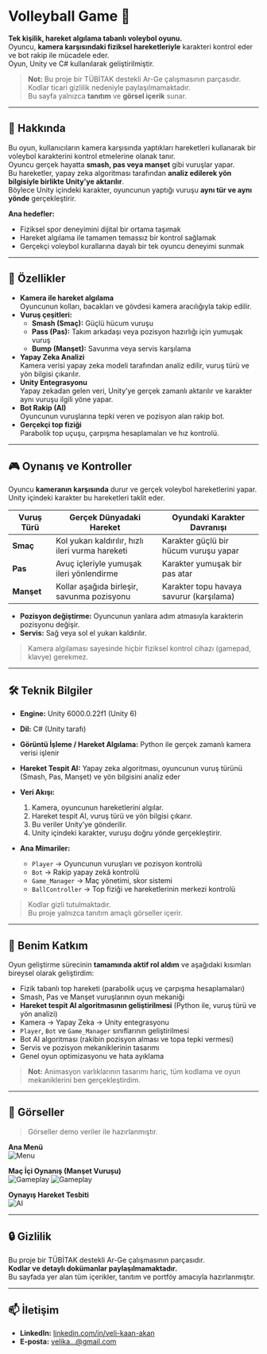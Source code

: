 # Volleyball Game 🏐

**Tek kişilik, hareket algılama tabanlı voleybol oyunu.**  
Oyuncu, **kamera karşısındaki fiziksel hareketleriyle** karakteri kontrol eder ve bot rakip ile mücadele eder.  
Oyun, Unity ve C# kullanılarak geliştirilmiştir.  

> **Not:** Bu proje bir TÜBİTAK destekli Ar-Ge çalışmasının parçasıdır.  
> Kodlar ticari gizlilik nedeniyle paylaşılmamaktadır.  
> Bu sayfa yalnızca **tanıtım** ve **görsel içerik** sunar.

---

## 🎯 Hakkında
Bu oyun, kullanıcıların kamera karşısında yaptıkları hareketleri kullanarak bir voleybol karakterini kontrol etmelerine olanak tanır.  
Oyuncu gerçek hayatta **smash, pas veya manşet** gibi vuruşlar yapar.  
Bu hareketler, yapay zeka algoritması tarafından **analiz edilerek yön bilgisiyle birlikte Unity’ye aktarılır**.  
Böylece Unity içindeki karakter, oyuncunun yaptığı vuruşu **aynı tür ve aynı yönde** gerçekleştirir.

**Ana hedefler:**
- Fiziksel spor deneyimini dijital bir ortama taşımak
- Hareket algılama ile tamamen temassız bir kontrol sağlamak
- Gerçekçi voleybol kurallarına dayalı bir tek oyuncu deneyimi sunmak

---

## 🚀 Özellikler
- **Kamera ile hareket algılama**  
  Oyuncunun kolları, bacakları ve gövdesi kamera aracılığıyla takip edilir.
- **Vuruş çeşitleri:**  
  - **Smash (Smaç):** Güçlü hücum vuruşu  
  - **Pass (Pas):** Takım arkadaşı veya pozisyon hazırlığı için yumuşak vuruş  
  - **Bump (Manşet):** Savunma veya servis karşılama  
- **Yapay Zeka Analizi**  
  Kamera verisi yapay zeka modeli tarafından analiz edilir, vuruş türü ve yön bilgisi çıkarılır.
- **Unity Entegrasyonu**  
  Yapay zekadan gelen veri, Unity’ye gerçek zamanlı aktarılır ve karakter aynı vuruşu ilgili yöne yapar.
- **Bot Rakip (AI)**  
  Oyuncunun vuruşlarına tepki veren ve pozisyon alan rakip bot.
- **Gerçekçi top fiziği**  
  Parabolik top uçuşu, çarpışma hesaplamaları ve hız kontrolü.

---

## 🎮 Oynanış ve Kontroller
Oyuncu **kameranın karşısında** durur ve gerçek voleybol hareketlerini yapar.  
Unity içindeki karakter bu hareketleri taklit eder.

| Vuruş Türü | Gerçek Dünyadaki Hareket | Oyundaki Karakter Davranışı |
|------------|--------------------------|-----------------------------|
| **Smaç** | Kol yukarı kaldırılır, hızlı ileri vurma hareketi | Karakter güçlü bir hücum vuruşu yapar |
| **Pas** | Avuç içleriyle yumuşak ileri yönlendirme | Karakter yumuşak bir pas atar |
| **Manşet** | Kollar aşağıda birleşir, savunma pozisyonu | Karakter topu havaya savurur (karşılama) |

- **Pozisyon değiştirme:** Oyuncunun yanlara adım atmasıyla karakterin pozisyonu değişir.
- **Servis:** Sağ veya sol el yukarı kaldırılır.

> Kamera algılaması sayesinde hiçbir fiziksel kontrol cihazı (gamepad, klavye) gerekmez.

---

## 🛠 Teknik Bilgiler
- **Engine:** Unity 6000.0.22f1 (Unity 6)
- **Dil:** C# (Unity tarafı)
- **Görüntü İşleme / Hareket Algılama:** Python ile gerçek zamanlı kamera verisi işlenir
- **Hareket Tespit AI:** Yapay zeka algoritması, oyuncunun vuruş türünü (Smash, Pas, Manşet) ve yön bilgisini analiz eder
- **Veri Akışı:**
  1. Kamera, oyuncunun hareketlerini algılar.  
  2. Hareket tespit AI, vuruş türü ve yön bilgisi çıkarır.  
  3. Bu veriler Unity’ye gönderilir.  
  4. Unity içindeki karakter, vuruşu doğru yönde gerçekleştirir.

- **Ana Mimariler:**
  - `Player` → Oyuncunun vuruşları ve pozisyon kontrolü
  - `Bot` → Rakip yapay zekâ kontrolü
  - `Game_Manager` → Maç yönetimi, skor sistemi
  - `BallController` → Top fiziği ve hareketlerinin merkezi kontrolü

> Kodlar gizli tutulmaktadır.  
> Bu proje yalnızca tanıtım amaçlı görseller içerir.

---

## 👤 Benim Katkım
Oyun geliştirme sürecinin **tamamında aktif rol aldım** ve aşağıdaki kısımları bireysel olarak geliştirdim:

- Fizik tabanlı top hareketi (parabolik uçuş ve çarpışma hesaplamaları)
- Smash, Pas ve Manşet vuruşlarının oyun mekaniği
- **Hareket tespit AI algoritmasının geliştirilmesi** (Python ile, vuruş türü ve yön analizi)
- Kamera → Yapay Zeka → Unity entegrasyonu
- `Player`, `Bot` ve `Game_Manager` sınıflarının geliştirilmesi
- Bot AI algoritması (rakibin pozisyon alması ve topa tepki vermesi)
- Servis ve pozisyon mekaniklerinin tasarımı
- Genel oyun optimizasyonu ve hata ayıklama

> **Not:** Animasyon varlıklarının tasarımı hariç, tüm kodlama ve oyun mekaniklerini ben gerçekleştirdim.

---

## 📸 Görseller
> Görseller demo veriler ile hazırlanmıştır.

**Ana Menü**  
![Menu](./screenshots/Voleybol_Menu.png)

**Maç İçi Oynanış (Manşet Vuruşu)**  
![Gameplay](./screenshots/Voleybol_Oyun_İçi_1.png)
![Gameplay](./screenshots/Voleybol_Oyun_İçi_2.png)

**Oynayış Hareket Tesbiti**  
![AI](./screenshots/Voleybol_ManşetSol.png)

---

## 🔒 Gizlilik
Bu proje bir TÜBİTAK destekli Ar-Ge çalışmasının parçasıdır.  
**Kodlar ve detaylı dokümanlar paylaşılmamaktadır.**  
Bu sayfada yer alan tüm içerikler, tanıtım ve portföy amacıyla hazırlanmıştır.

---

## 📫 İletişim
- **LinkedIn:** [linkedin.com/in/veli-kaan-akan](https://linkedin.com/in/veli-kaan-akan)  
- **E-posta:** velika...@gmail.com
